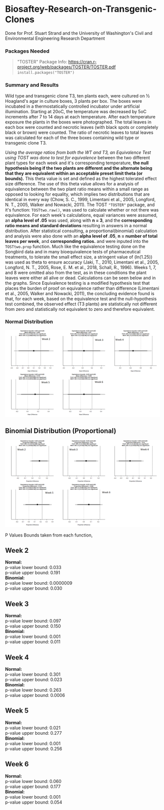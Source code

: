 # Biosaftey-Research-on-Transgenic-Clones
Done for Prof. Stuart Strand and the University of Washington's Civil and Environmental Engineering Research Department

### **Packages Needed**

> "TOSTER"
Package Info: https://cran.r-project.org/web/packages/TOSTER/TOSTER.pdf         
`install.packages("TOSTER")`

### **Summary and Results**

Wild type and transgenic clone T3, ten plants each, were cultured on ½ Hoagland's agar in culture boxes, 3 plants per box. The boxes were incubated in a thermostatically controlled incubator under artificial illumination. Starting at 20oC, the temperature was decreased by 5oC increments after 7 to 14 days at each temperature. After each temperature exposure the plants in the boxes were photographed. The total leaves in each box were counted and necrotic leaves (with black spots or completely black or brown) were counted. The ratio of necrotic leaves to total leaves was calculated for each of the three boxes containing wild type or transgenic clone T3.

*Using the average ratios from both the WT and T3, an Equivalence Test using TOST was done to test for equivalence* between the two different plant types for each week and it's corresponding temperature, **the null hypothesis being if the two plants are different and the alternate being that they are equivalent within an acceptable preset limit theta (or bounds).** This theta value is set and defined as the highest tolerated effect size difference. The use of this theta value allows for a analysis of equivalence between the two plant ratio means within a small range as opposed to looking for equality, which implies two distributions that are identical in every way (Chow, S. C., 1999, Limentani et al., 2005, Longford, N. T., 2005, Walker and Nowacki, 2011). The TOST ``"TOSTER"`` package, and it's function: `TOSTtwo.raw()`, was used to calculate whether or not there was equivalence. For each week's calculations, equal variances were assumed, an **alpha level of .05** was used, along with **n = 3**, and the **corresponding ratio means and standard deviations** resulting in answers in a normal distribution. After statistical consulting, a proportional(binomial) calculation and analysis were also done with an **alpha level of .05**, **n = number of total leaves per week**, and **corresponding ratios.** and were inputed into the `TOSTtwo.prop` function. Much like the equivalence testing done on the Songbird data and in many bioequivalence tests of pharmaceutical treatments, to tolerate the small effect size, a stringent value of (ln(1.25)) was used as theta to ensure accuracy (Jaki, T., 2010, Limentani et al., 2005, Longford, N. T., 2005, Rose, E. M. et al., 2018, Schall, R., 1996). Weeks 1, 7, and 8 were omitted also from the test, as in these conditions the plant leaves were either all alive or dead. Calculations can be seen below and in the graphs. Since Equivalence testing is a modified hypothesis test that places the burden of proof on equivalence rather than difference (Limentani et al., 2005, Walker and Nowacki, 2011), the concluding evidence found is that, for each week, based on the equivalence test and the null-hypothesis test combined, the observed effect (T3 plants) are statistically not different from zero and statistically not equivalent to zero and therefore equivalent.

### **Normal Distribution**
![Equivalence Plots](Data/NormalPlot.png)


## **Binomial Distribution (Proportional)**
![Equivalence Plots](Data/BinomPlot.png)


P Values Bounds taken from each function,
## Week 2
**Normal:**   
p-value lower bound: 0.033    
p-value upper bound: 0.191    
**Binomial:**   
p-value lower bound: 0.0000009    
p-value upper bound: 0.030


## Week 3
**Normal:**   
p-value lower bound: 0.097    
p-value upper bound: 0.150    
**Binomial:**    
p-value lower bound: 0.001    
p-value upper bound: 0.011


## Week 4
**Normal:**   
p-value lower bound: 0.301    
p-value upper bound: 0.023    
**Binomial:**   
p-value lower bound: 0.263    
p-value upper bound: 0.0006

## Week 5
**Normal:**   
p-value lower bound: 0.021    
p-value upper bound: 0.277   
**Binomial:**     
p-value lower bound: 0.001    
p-value upper bound: 0.256


## Week 6
**Normal:**   
p-value lower bound: 0.060    
p-value upper bound: 0.177    
**Binomial:**    
p-value lower bound: 0.001    
p-value upper bound: 0.054
